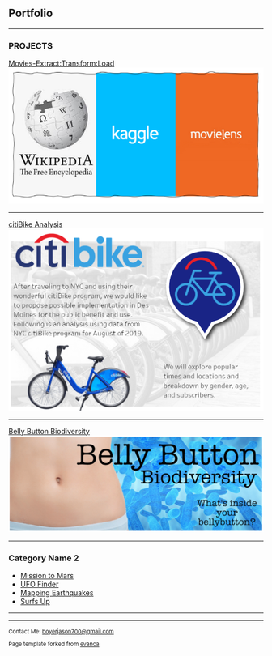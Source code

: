 ## Portfolio

---

### PROJECTS 

[Movies-Extract:Transform:Load](https://github.com/boyerjason700/MoviesETL)
<img src="images/Movies.PNG?raw=true"/>

---
[citiBike Analysis](https://boyerjason700.github.io/Bike_Sharing/)
<img src="images/citi.PNG?raw=true"/>

---
[Belly Button Biodiversity](https://boyerjason700.github.io/Belly_Button_Biodiversity/)
<img src="images/bbb.PNG?raw=true"/>

---

### Category Name 2

- [Mission to Mars](https://github.com/boyerjason700/Mission_to_Mars)
- [UFO Finder](https://boyerjason700.github.io/UFOs/)
- [Mapping Earthquakes](https://github.com/boyerjason700/Mapping_Earthquakes)
- [Surfs Up](https://github.com/boyerjason700/Surfs_up)
<!-- - [Project 5 Title](http://example.com/) -->

---




---
<p style="font-size:11px">Contact Me: <a href="mailto:boyerjason700@gmail.com">boyerjason700@gmail.com</a></p>
<p style="font-size:11px">Page template forked from <a href="https://github.com/evanca/quick-portfolio">evanca</a></p>
<!-- Remove above link if you don't want to attibute -->
